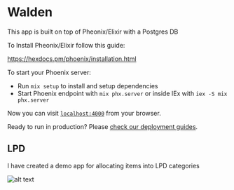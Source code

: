# Walden

This app is built on top of Pheonix/Elixir with a Postgres DB

To Install Pheonix/Elixir follow this guide:

https://hexdocs.pm/phoenix/installation.html

To start your Phoenix server:

  * Run `mix setup` to install and setup dependencies
  * Start Phoenix endpoint with `mix phx.server` or inside IEx with `iex -S mix phx.server`

Now you can visit [`localhost:4000`](http://localhost:4000) from your browser.

Ready to run in production? Please [check our deployment guides](https://hexdocs.pm/phoenix/deployment.html).

## LPD

I have created a demo app for allocating items into LPD categories



![alt text]([http://url/to/img.png](https://snapshot-admin.s3.amazonaws.com/small-albums/small+folder/Screenshot+2023-12-11+at+11.44.04+AM.png)https://snapshot-admin.s3.amazonaws.com/small-albums/small+folder/Screenshot+2023-12-11+at+11.44.04+AM.png)
